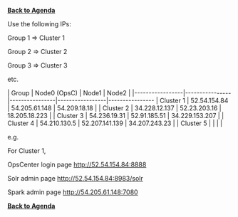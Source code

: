 **[Back to Agenda](./../README.md)**


Use the following IPs:  

Group 1 => Cluster 1

Group 2 => Cluster 2

Group 3 => Cluster 3

etc.

|  Group          | Node0 (OpsC)   |  Node1         | Node2           | 
|-----------------|----------------|----------------|-----------------|----------------
| Cluster 1       | 52.54.154.84   | 54.205.61.148  | 54.209.18.18    | 
| Cluster 2       | 34.228.12.137  | 52.23.203.16   | 18.205.18.223   | 
| Cluster 3       | 54.236.19.31   | 52.91.185.51   | 34.229.153.207  | 
| Cluster 4       | 54.210.130.5   | 52.207.141.139 | 34.207.243.23   | 
| Cluster 5       |                |                |                 | 

e.g.

For Cluster 1,

OpsCenter login page
http://52.54.154.84:8888

Solr admin page
http://52.54.154.84:8983/solr

Spark admin page
http://54.205.61.148:7080

**[Back to Agenda](./../README.md)**


